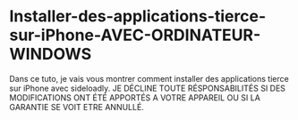 # Installer-des-applications-tierce-sur-iPhone-AVEC-ORDINATEUR-WINDOWS
Dans ce tuto, je vais vous montrer comment installer des applications tierce sur iPhone avec sideloadly.  JE DÉCLINE TOUTE RÉSPONSABILITÉS SI DES MODIFICATIONS ONT ÉTÉ APPORTÉS A VOTRE APPAREIL OU SI LA GARANTIE SE VOIT ETRE ANNULLÉ.
